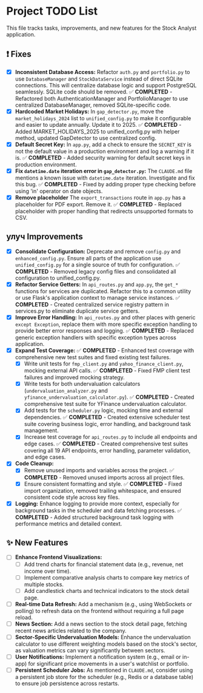 # Project TODO List

This file tracks tasks, improvements, and new features for the Stock Analyst application.

## ❗️ Fixes

- [x] **Inconsistent Database Access:** Refactor `auth.py` and `portfolio.py` to use `DatabaseManager` and `StockDataService` instead of direct SQLite connections. This will centralize database logic and support PostgreSQL seamlessly. SQLite code should be removed. ✅ **COMPLETED** - Refactored both AuthenticationManager and PortfolioManager to use centralized DatabaseManager, removed SQLite-specific code.
- [x] **Hardcoded Market Holidays:** In `gap_detector.py`, move the `market_holidays_2024` list to `unified_config.py` to make it configurable and easier to update annually. Update it to 2025. ✅ **COMPLETED** - Added MARKET_HOLIDAYS_2025 to unified_config.py with helper method, updated GapDetector to use centralized config.
- [x] **Default Secret Key:** In `app.py`, add a check to ensure the `SECRET_KEY` is not the default value in a production environment and log a warning if it is. ✅ **COMPLETED** - Added security warning for default secret keys in production environment.
- [x] **Fix `datetime.date` iteration error in `gap_detector.py`:** The `CLAUDE.md` file mentions a known issue with `datetime.date` iteration. Investigate and fix this bug. ✅ **COMPLETED** - Fixed by adding proper type checking before using 'in' operator on date objects.
- [x] **Remove placeholder** The `export_transactions` route in `app.py` has a placeholder for PDF export. Remove it. ✅ **COMPLETED** - Replaced placeholder with proper handling that redirects unsupported formats to CSV.

##  улуч Improvements

- [x] **Consolidate Configuration:** Deprecate and remove `config.py` and `enhanced_config.py`. Ensure all parts of the application use `unified_config.py` for a single source of truth for configuration. ✅ **COMPLETED** - Removed legacy config files and consolidated all configuration to unified_config.py.
- [x] **Refactor Service Getters:** In `api_routes.py` and `app.py`, the `get_*` functions for services are duplicated. Refactor this to a common utility or use Flask's application context to manage service instances. ✅ **COMPLETED** - Created centralized service registry pattern in services.py to eliminate duplicate service getters.
- [x] **Improve Error Handling:** In `api_routes.py` and other places with generic `except Exception`, replace them with more specific exception handling to provide better error responses and logging. ✅ **COMPLETED** - Replaced generic exception handlers with specific exception types across application.
- [x] **Expand Test Coverage:** ✅ **COMPLETED** - Enhanced test coverage with comprehensive new test suites and fixed existing test failures.
    - [x] Write unit tests for `fmp_client.py` and `yahoo_finance_client.py`, mocking external API calls. ✅ **COMPLETED** - Fixed FMP client test failures and improved mocking strategy.
    - [x] Write tests for both undervaluation calculators (`undervaluation_analyzer.py` and `yfinance_undervaluation_calculator.py`). ✅ **COMPLETED** - Created comprehensive test suite for YFinance undervaluation calculator.
    - [x] Add tests for the `scheduler.py` logic, mocking time and external dependencies. ✅ **COMPLETED** - Created extensive scheduler test suite covering business logic, error handling, and background task management.
    - [x] Increase test coverage for `api_routes.py` to include all endpoints and edge cases. ✅ **COMPLETED** - Created comprehensive test suites covering all 19 API endpoints, error handling, parameter validation, and edge cases.
- [x] **Code Cleanup:**
    - [x] Remove unused imports and variables across the project. ✅ **COMPLETED** - Removed unused imports across all project files.
    - [x] Ensure consistent formatting and style. ✅ **COMPLETED** - Fixed import organization, removed trailing whitespace, and ensured consistent code style across key files.
- [x] **Logging:** Enhance logging to provide more context, especially for background tasks in the scheduler and data fetching processes. ✅ **COMPLETED** - Added structured background task logging with performance metrics and detailed context.

## ✨ New Features

- [ ] **Enhance Frontend Visualizations:**
    - [ ] Add trend charts for financial statement data (e.g., revenue, net income over time).
    - [ ] Implement comparative analysis charts to compare key metrics of multiple stocks.
    - [ ] Add candlestick charts and technical indicators to the stock detail page.
- [ ] **Real-time Data Refresh:** Add a mechanism (e.g., using WebSockets or polling) to refresh data on the frontend without requiring a full page reload.
- [ ] **News Section:** Add a news section to the stock detail page, fetching recent news articles related to the company.
- [ ] **Sector-Specific Undervaluation Models:** Enhance the undervaluation calculator to use different weighting models based on the stock's sector, as valuation metrics can vary significantly between sectors.
- [ ] **User Notifications:** Implement a notification system (e.g., email or in-app) for significant price movements in a user's watchlist or portfolio.
- [ ] **Persistent Scheduler Jobs:** As mentioned in `CLAUDE.md`, consider using a persistent job store for the scheduler (e.g., Redis or a database table) to ensure job persistence across restarts.

